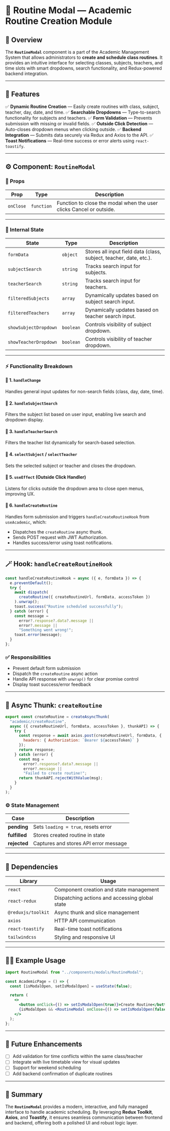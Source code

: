 # 🧾 Routine Modal — Academic Routine Creation Module

## 📘 Overview

The **`RoutineModal`** component is a part of the Academic Management System that allows administrators to **create and schedule class routines**.
It provides an intuitive interface for selecting classes, subjects, teachers, and time slots with smart dropdowns, search functionality, and Redux-powered backend integration.

---

## 🧩 Features

✅ **Dynamic Routine Creation** — Easily create routines with class, subject, teacher, day, date, and time.
✅ **Searchable Dropdowns** — Type-to-search functionality for subjects and teachers.
✅ **Form Validation** — Prevents submission with missing or invalid fields.
✅ **Outside Click Detection** — Auto-closes dropdown menus when clicking outside.
✅ **Backend Integration** — Submits data securely via Redux and Axios to the API.
✅ **Toast Notifications** — Real-time success or error alerts using `react-toastify`.

---

## ⚙️ Component: `RoutineModal`

### 🧱 Props

| Prop      | Type       | Description                                                         |
| --------- | ---------- | ------------------------------------------------------------------- |
| `onClose` | `function` | Function to close the modal when the user clicks Cancel or outside. |

---

### 🧠 Internal State

| State                 | Type      | Description                                                        |
| --------------------- | --------- | ------------------------------------------------------------------ |
| `formData`            | `object`  | Stores all input field data (class, subject, teacher, date, etc.). |
| `subjectSearch`       | `string`  | Tracks search input for subjects.                                  |
| `teacherSearch`       | `string`  | Tracks search input for teachers.                                  |
| `filteredSubjects`    | `array`   | Dynamically updates based on subject search input.                 |
| `filteredTeachers`    | `array`   | Dynamically updates based on teacher search input.                 |
| `showSubjectDropdown` | `boolean` | Controls visibility of subject dropdown.                           |
| `showTeacherDropdown` | `boolean` | Controls visibility of teacher dropdown.                           |

---

### ⚡ Functionality Breakdown

#### 🧩 1. `handleChange`

Handles general input updates for non-search fields (class, day, date, time).

#### 🧩 2. `handleSubjectSearch`

Filters the subject list based on user input, enabling live search and dropdown display.

#### 🧩 3. `handleTeacherSearch`

Filters the teacher list dynamically for search-based selection.

#### 🧩 4. `selectSubject` / `selectTeacher`

Sets the selected subject or teacher and closes the dropdown.

#### 🧩 5. `useEffect` (Outside Click Handler)

Listens for clicks outside the dropdown area to close open menus, improving UX.

#### 🧩 6. `handleCreateRoutine`

Handles form submission and triggers `handleCreateRoutineHook` from `useAcademic`, which:

- Dispatches the `createRoutine` async thunk.
- Sends POST request with JWT Authorization.
- Handles success/error using toast notifications.

---

## 🪄 Hook: `handleCreateRoutineHook`

```js
const handleCreateRoutineHook = async ({ e, formData }) => {
  e.preventDefault();
  try {
    await dispatch(
      createRoutine({ createRoutineUrl, formData, accessToken })
    ).unwrap();
    toast.success("Routine scheduled successfully");
  } catch (error) {
    const message =
      error?.response?.data?.message ||
      error?.message ||
      "Something went wrong!";
    toast.error(message);
  }
};
```

### ✅ Responsibilities

- Prevent default form submission
- Dispatch the `createRoutine` async action
- Handle API response with `unwrap()` for clear promise control
- Display toast success/error feedback

---

## 🚀 Async Thunk: `createRoutine`

```js
export const createRoutine = createAsyncThunk(
  "academic/createRoutine",
  async ({ createRoutineUrl, formData, accessToken }, thunkAPI) => {
    try {
      const response = await axios.post(createRoutineUrl, formData, {
        headers: { Authorization: `Bearer ${accessToken}` }
      });
      return response;
    } catch (error) {
      const msg =
        error?.response?.data?.message ||
        error?.message ||
        "Failed to create routine!";
      return thunkAPI.rejectWithValue(msg);
    }
  }
);
```

### ⚙️ State Management

| Case          | Description                           |
| ------------- | ------------------------------------- |
| **pending**   | Sets `loading = true`, resets error   |
| **fulfilled** | Stores created routine in state       |
| **rejected**  | Captures and stores API error message |

---

## 🧰 Dependencies

| Library            | Usage                                          |
| ------------------ | ---------------------------------------------- |
| `react`            | Component creation and state management        |
| `react-redux`      | Dispatching actions and accessing global state |
| `@reduxjs/toolkit` | Async thunk and slice management               |
| `axios`            | HTTP API communication                         |
| `react-toastify`   | Real-time toast notifications                  |
| `tailwindcss`      | Styling and responsive UI                      |

---

## 🧑‍💻 Example Usage

```jsx
import RoutineModal from "../components/modals/RoutineModal";

const AcademicPage = () => {
  const [isModalOpen, setIsModalOpen] = useState(false);

  return (
    <>
      <button onClick={() => setIsModalOpen(true)}>Create Routine</button>
      {isModalOpen && <RoutineModal onClose={() => setIsModalOpen(false)} />}
    </>
  );
};
```

---

## 🧭 Future Enhancements

- [ ] Add validation for time conflicts within the same class/teacher
- [ ] Integrate with live timetable view for visual updates
- [ ] Support for weekend scheduling
- [ ] Add backend confirmation of duplicate routines

---

## 📄 Summary

The **`RoutineModal`** provides a modern, interactive, and fully managed interface to handle academic scheduling.
By leveraging **Redux Toolkit**, **Axios**, and **Toastify**, it ensures seamless communication between frontend and backend, offering both a polished UI and robust logic layer.
